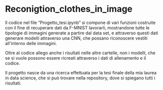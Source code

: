 # Reconigtion_clothes_in_image

Il codice nel file “Progetto_tesi.ipynb”  si compone di vari funzioni costruite con il fine di recuperare dati da F-MNIST lavorarli, mostrandone tutte le tipologie di immagini generate a partire dal data set,  e attraverso questi dati generare modelli attraverso una CNN, che possano riconoscere vestiti all'interno delle immagini.

Oltre al codice allego anche i risultati nelle altre cartelle, non i modelli, che se si vuole possono essere ricreati attraverso i dati di allenamento e il codice. 

Il progetto nasce da una ricerca effettuata per la tesi finale della mia laurea in data science, che si può trovare nella repository, dove si spiegano tutti i risultati.

